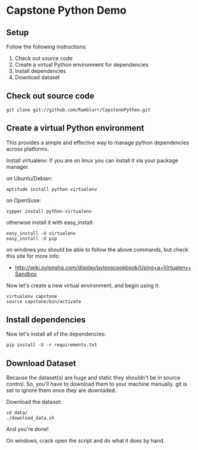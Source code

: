 Capstone Python Demo
===================

Setup
-----

Follow the following instructions:

1. Check out source code
2. Create a virtual Python environment for dependencies
3. Install dependencies
4. Download dataset

Check out source code
---------------------

    git clone git://github.com/Ramblurr/CapstonePython.git

Create a virtual Python environment
-----------------------------------

This provides a simple and effective way to manage python
dependencies across platforms.

Install virtualenv:
If you are on linux you can install it via your package manager.

on Ubuntu/Debian:

    aptitude install python-virtualenv

on OpenSuse:

    zypper install python-virtualenv

otherwise install it with easy_install:

    easy_install -U virtualenv
    easy_install -U pip

on windows you should be able to follow the above commands, but check this site
for  more info:

* http://wiki.pylonshq.com/display/pylonscookbook/Using+a+Virtualenv+Sandbox


Now let's create a new virtual environment, and begin using it:

    virtualenv capstone
    source capstone/bin/activate

Install dependencies
--------------------
Now let's install all of the dependencies:

    pip install -U -r requirements.txt

Download Dataset
---------------
Because the dataset(s) are huge and static they shouldn't be in source control.
So, you'll have to download them to your machine manually. git is set to ignore
them once they are downladed.

Download the dataset:

    cd data/
    ./download_data.sh

And you're done!

On windows, crack open the script and do what it does by hand.
